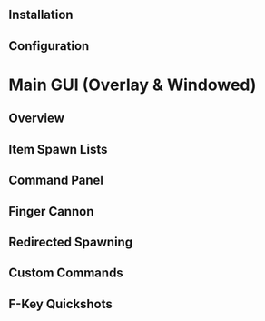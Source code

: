<!-- TITLE: Commander -->

## Installation
## Configuration
# Main GUI (Overlay & Windowed)
## Overview
## Item Spawn Lists
## Command Panel
## Finger Cannon
## Redirected Spawning
## Custom Commands
## F-Key Quickshots
